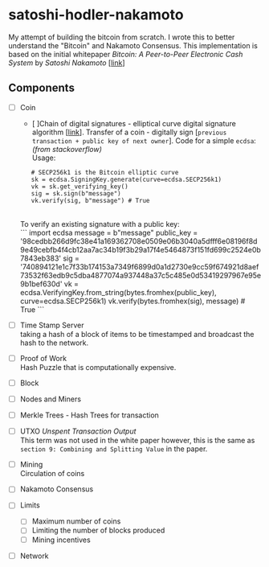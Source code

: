 # satoshi-hodler-nakamoto
My attempt of building the bitcoin from scratch. I wrote this to better understand the "Bitcoin" and Nakamoto Consensus. This implementation is based on the initial whitepaper *Bitcoin: A Peer-to-Peer Electronic Cash System* by *Satoshi Nakamoto* [[link](https://bitcoin.org/bitcoin.pdf)]

## Components
- [ ] Coin <br/>
	- [ ]Chain of digital signatures - elliptical curve digital signature algorithm [[link](https://github.com/warner/python-ecdsa)].
	 Transfer of a coin - digitally sign [`previous transaction + public key of next owner`]. 
	 Code for a simple `ecdsa`:*(from stackoverflow)* <br/>
	 Usage: <br/>
	 ```import ecdsa
		# SECP256k1 is the Bitcoin elliptic curve
		sk = ecdsa.SigningKey.generate(curve=ecdsa.SECP256k1) 
		vk = sk.get_verifying_key()
		sig = sk.sign(b"message")
		vk.verify(sig, b"message") # True
	```
	<br/>
	To verify an existing signature with a public key: <br/>
	```
	import ecdsa
	message = b"message"
	public_key = '98cedbb266d9fc38e41a169362708e0509e06b3040a5dfff6e08196f8d9e49cebfb4f4cb12aa7ac34b19f3b29a17f4e5464873f151fd699c2524e0b7843eb383'
	sig = '740894121e1c7f33b174153a7349f6899d0a1d2730e9cc59f674921d8aef73532f63edb9c5dba4877074a937448a37c5c485e0d53419297967e95e9b1bef630d'
	vk = ecdsa.VerifyingKey.from_string(bytes.fromhex(public_key), curve=ecdsa.SECP256k1)
	vk.verify(bytes.fromhex(sig), message) # True
	```
- [ ] Time Stamp Server <br/>
taking a hash of a block of items to be timestamped and broadcast the hash to the network.

- [ ] Proof of Work <br/>
Hash Puzzle that is computationally expensive.

- [ ] Block <br/>

- [ ] Nodes and Miners <br/>

- [ ] Merkle Trees - Hash Trees for transaction  <br/>

- [ ] UTXO *Unspent Transaction Output* <br/>
This term was not used in the white paper however, this is the same as `section 9: Combining and Splitting Value` in the paper.

- [ ] Mining <br/>
Circulation of coins 

- [ ] Nakamoto Consensus <br/>

- [ ] Limits <br/>
	- [ ] Maximum number of coins
	- [ ] Limiting the number of blocks produced
	- [ ] Mining incentives

- [ ] Network 